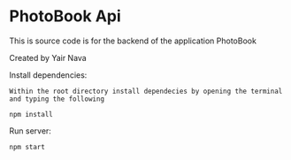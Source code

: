 # PhotoBook Api
This is source code is for the backend of the application PhotoBook

Created by Yair Nava

Install dependencies:

    Within the root directory install dependecies by opening the terminal and typing the following 
    
    npm install

Run server:

    npm start
